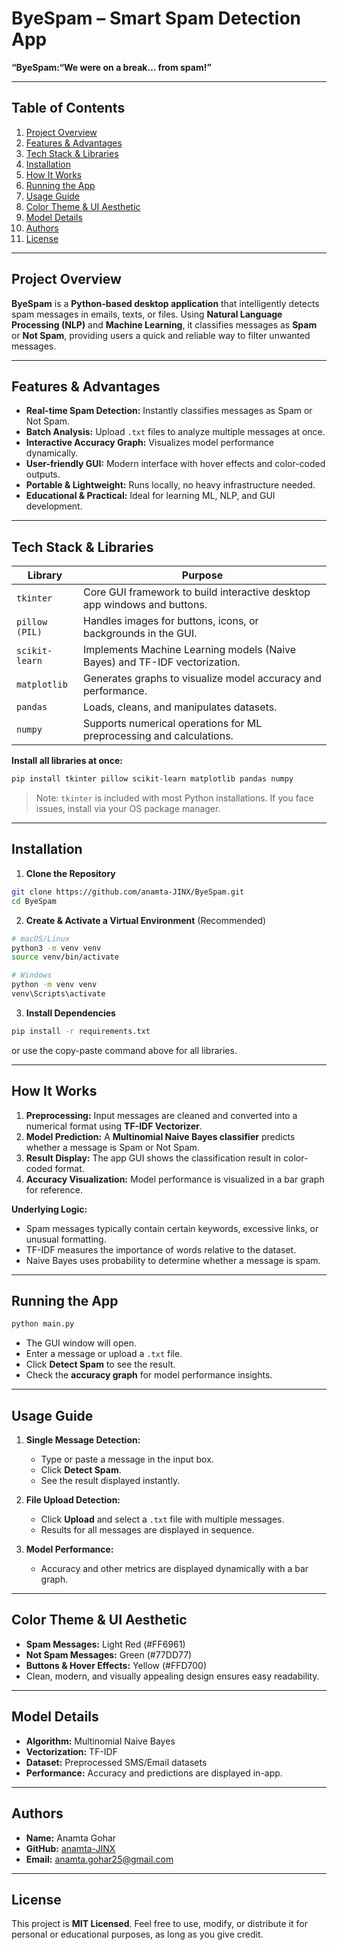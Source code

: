 # ByeSpam – Smart Spam Detection App

**“ByeSpam:“We were on a break… from spam!”**

---

## Table of Contents

1. [Project Overview](#project-overview)
2. [Features & Advantages](#features--advantages)
3. [Tech Stack & Libraries](#tech-stack--libraries)
4. [Installation](#installation)
5. [How It Works](#how-it-works)
6. [Running the App](#running-the-app)
7. [Usage Guide](#usage-guide)
8. [Color Theme & UI Aesthetic](#color-theme--ui-aesthetic)
9. [Model Details](#model-details)
10. [Authors](#authors)
11. [License](#license)

---

## Project Overview

**ByeSpam** is a **Python-based desktop application** that intelligently detects spam messages in emails, texts, or files. Using **Natural Language Processing (NLP)** and **Machine Learning**, it classifies messages as **Spam** or **Not Spam**, providing users a quick and reliable way to filter unwanted messages.

---

## Features & Advantages

* **Real-time Spam Detection:** Instantly classifies messages as Spam or Not Spam.
* **Batch Analysis:** Upload `.txt` files to analyze multiple messages at once.
* **Interactive Accuracy Graph:** Visualizes model performance dynamically.
* **User-friendly GUI:** Modern interface with hover effects and color-coded outputs.
* **Portable & Lightweight:** Runs locally, no heavy infrastructure needed.
* **Educational & Practical:** Ideal for learning ML, NLP, and GUI development.

---

## Tech Stack & Libraries

| Library        | Purpose                                                                    |
| -------------- | -------------------------------------------------------------------------- |
| `tkinter`      | Core GUI framework to build interactive desktop app windows and buttons.   |
| `pillow (PIL)` | Handles images for buttons, icons, or backgrounds in the GUI.              |
| `scikit-learn` | Implements Machine Learning models (Naive Bayes) and TF-IDF vectorization. |
| `matplotlib`   | Generates graphs to visualize model accuracy and performance.              |
| `pandas`       | Loads, cleans, and manipulates datasets.                                   |
| `numpy`        | Supports numerical operations for ML preprocessing and calculations.       |

**Install all libraries at once:**

```bash
pip install tkinter pillow scikit-learn matplotlib pandas numpy
```

> Note: `tkinter` is included with most Python installations. If you face issues, install via your OS package manager.

---

## Installation

1. **Clone the Repository**

```bash
git clone https://github.com/anamta-JINX/ByeSpam.git
cd ByeSpam
```

2. **Create & Activate a Virtual Environment** (Recommended)

```bash
# macOS/Linux
python3 -m venv venv
source venv/bin/activate

# Windows
python -m venv venv
venv\Scripts\activate
```

3. **Install Dependencies**

```bash
pip install -r requirements.txt
```

or use the copy-paste command above for all libraries.

---

## How It Works

1. **Preprocessing:** Input messages are cleaned and converted into a numerical format using **TF-IDF Vectorizer**.
2. **Model Prediction:** A **Multinomial Naive Bayes classifier** predicts whether a message is Spam or Not Spam.
3. **Result Display:** The app GUI shows the classification result in color-coded format.
4. **Accuracy Visualization:** Model performance is visualized in a bar graph for reference.

**Underlying Logic:**

* Spam messages typically contain certain keywords, excessive links, or unusual formatting.
* TF-IDF measures the importance of words relative to the dataset.
* Naive Bayes uses probability to determine whether a message is spam.

---

## Running the App

```bash
python main.py
```

* The GUI window will open.
* Enter a message or upload a `.txt` file.
* Click **Detect Spam** to see the result.
* Check the **accuracy graph** for model performance insights.

---

## Usage Guide

1. **Single Message Detection:**

   * Type or paste a message in the input box.
   * Click **Detect Spam**.
   * See the result displayed instantly.

2. **File Upload Detection:**

   * Click **Upload** and select a `.txt` file with multiple messages.
   * Results for all messages are displayed in sequence.

3. **Model Performance:**

   * Accuracy and other metrics are displayed dynamically with a bar graph.

---

## Color Theme & UI Aesthetic

* **Spam Messages:** Light Red (#FF6961)
* **Not Spam Messages:** Green (#77DD77)
* **Buttons & Hover Effects:** Yellow (#FFD700)
* Clean, modern, and visually appealing design ensures easy readability.

---

## Model Details

* **Algorithm:** Multinomial Naive Bayes
* **Vectorization:** TF-IDF
* **Dataset:** Preprocessed SMS/Email datasets
* **Performance:** Accuracy and predictions are displayed in-app.

---

## Authors

* **Name:** Anamta Gohar
* **GitHub:** [anamta-JINX](https://github.com/anamta-JINX)
* **Email:** anamta.gohar25@gmail.com

---

## License
          
This project is **MIT Licensed**.
Feel free to use, modify, or distribute it for personal or educational purposes, as long as you give credit.

